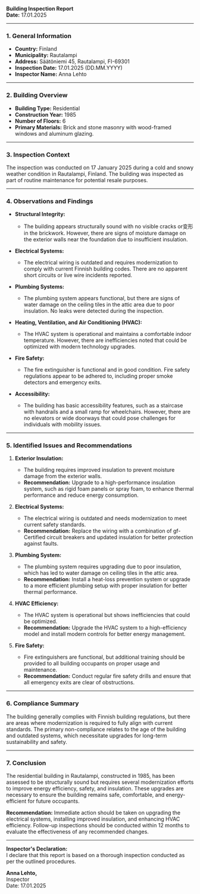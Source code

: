 

**Building Inspection Report**  
**Date:** 17.01.2025  

---

### **1. General Information**

- **Country:** Finland  
- **Municipality:** Rautalampi  
- **Address:** Säätöniemi 45, Rautalampi, FI-69301  
- **Inspection Date:** 17.01.2025 (DD.MM.YYYY)  
- **Inspector Name:** Anna Lehto  

---

### **2. Building Overview**

- **Building Type:** Residential  
- **Construction Year:** 1985  
- **Number of Floors:** 6  
- **Primary Materials:** Brick and stone masonry with wood-framed windows and aluminum glazing.  

---

### **3. Inspection Context**

The inspection was conducted on 17 January 2025 during a cold and snowy weather condition in Rautalampi, Finland. The building was inspected as part of routine maintenance for potential resale purposes.

---

### **4. Observations and Findings**

- **Structural Integrity:**  
  - The building appears structurally sound with no visible cracks or变形 in the brickwork. However, there are signs of moisture damage on the exterior walls near the foundation due to insufficient insulation.  

- **Electrical Systems:**  
  - The electrical wiring is outdated and requires modernization to comply with current Finnish building codes. There are no apparent short circuits or live wire incidents reported.  

- **Plumbing Systems:**  
  - The plumbing system appears functional, but there are signs of water damage on the ceiling tiles in the attic area due to poor insulation. No leaks were detected during the inspection.  

- **Heating, Ventilation, and Air Conditioning (HVAC):**  
  - The HVAC system is operational and maintains a comfortable indoor temperature. However, there are inefficiencies noted that could be optimized with modern technology upgrades.  

- **Fire Safety:**  
  - The fire extinguisher is functional and in good condition. Fire safety regulations appear to be adhered to, including proper smoke detectors and emergency exits.  

- **Accessibility:**  
  - The building has basic accessibility features, such as a staircase with handrails and a small ramp for wheelchairs. However, there are no elevators or wide doorways that could pose challenges for individuals with mobility issues.  

---

### **5. Identified Issues and Recommendations**

1. **Exterior Insulation:**  
   - The building requires improved insulation to prevent moisture damage from the exterior walls.  
   - **Recommendation:** Upgrade to a high-performance insulation system, such as rigid foam panels or spray foam, to enhance thermal performance and reduce energy consumption.  

2. **Electrical Systems:**  
   - The electrical wiring is outdated and needs modernization to meet current safety standards.  
   - **Recommendation:** Replace the wiring with a combination of gf-Certified circuit breakers and updated insulation for better protection against faults.  

3. **Plumbing System:**  
   - The plumbing system requires upgrading due to poor insulation, which has led to water damage on ceiling tiles in the attic area.  
   - **Recommendation:** Install a heat-loss prevention system or upgrade to a more efficient plumbing setup with proper insulation for better thermal performance.  

4. **HVAC Efficiency:**  
   - The HVAC system is operational but shows inefficiencies that could be optimized.  
   - **Recommendation:** Upgrade the HVAC system to a high-efficiency model and install modern controls for better energy management.  

5. **Fire Safety:**  
   - Fire extinguishers are functional, but additional training should be provided to all building occupants on proper usage and maintenance.  
   - **Recommendation:** Conduct regular fire safety drills and ensure that all emergency exits are clear of obstructions.  

---

### **6. Compliance Summary**

The building generally complies with Finnish building regulations, but there are areas where modernization is required to fully align with current standards. The primary non-compliance relates to the age of the building and outdated systems, which necessitate upgrades for long-term sustainability and safety.

---

### **7. Conclusion**

The residential building in Rautalampi, constructed in 1985, has been assessed to be structurally sound but requires several modernization efforts to improve energy efficiency, safety, and insulation. These upgrades are necessary to ensure the building remains safe, comfortable, and energy-efficient for future occupants.

**Recommendation:** Immediate action should be taken on upgrading the electrical systems, installing improved insulation, and enhancing HVAC efficiency. Follow-up inspections should be conducted within 12 months to evaluate the effectiveness of any recommended changes.

---

**Inspector's Declaration:**  
I declare that this report is based on a thorough inspection conducted as per the outlined procedures.  

**Anna Lehto,**  
Inspector  
Date: 17.01.2025